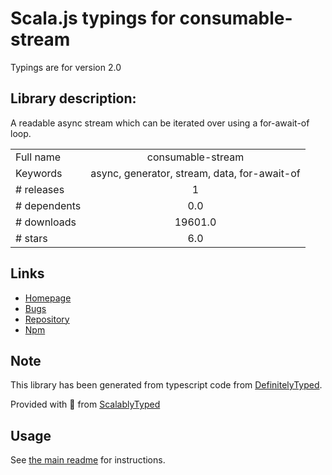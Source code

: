
# Scala.js typings for consumable-stream

Typings are for version 2.0

## Library description:
A readable async stream which can be iterated over using a for-await-of loop.

|                    |                 |
| ------------------ | :-------------: |
| Full name          | consumable-stream |
| Keywords           | async, generator, stream, data, for-await-of |
| # releases         | 1 |
| # dependents       | 0.0 |
| # downloads        | 19601.0 |
| # stars            | 6.0 |

## Links
- [Homepage](https://github.com/SocketCluster/consumable-stream#readme)
- [Bugs](https://github.com/SocketCluster/consumable-stream/issues)
- [Repository](https://github.com/SocketCluster/consumable-stream)
- [Npm](https://www.npmjs.com/package/consumable-stream)
    


## Note
This library has been generated from typescript code from [DefinitelyTyped](https://definitelytyped.org).

Provided with :purple_heart: from [ScalablyTyped](https://github.com/oyvindberg/ScalablyTyped)

## Usage
See [the main readme](../../readme.md) for instructions.


